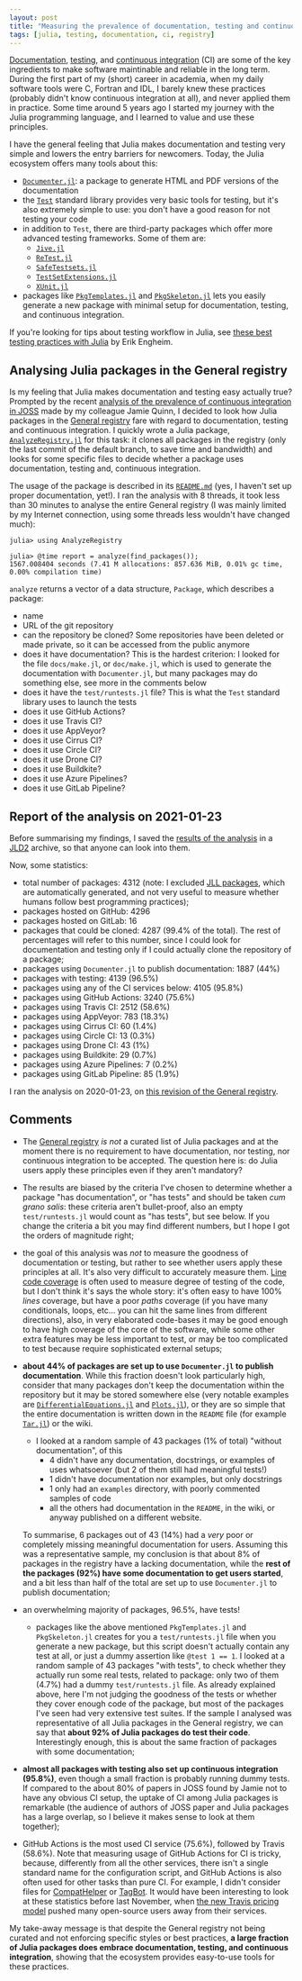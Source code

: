 ```yaml
---
layout: post
title: "Measuring the prevalence of documentation, testing and continuous integration in Julia packages"
tags: [julia, testing, documentation, ci, registry]
---
```


[Documentation](https://en.wikipedia.org/wiki/Software_documentation),
[testing](https://en.wikipedia.org/wiki/Software_testing), and [continuous
integration](https://en.wikipedia.org/wiki/Continuous_integration) (CI) are some
of the key ingredients to make software maintinable and reliable in the long
term.  During the first part of my (short) career in academia, when my daily
software tools were C, Fortran and IDL, I barely knew these practices (probably
didn't know continuous integration at all), and never applied them in practice.
Some time around 5 years ago I started my journey with the Julia programming
language, and I learned to value and use these principles.

I have the general feeling that Julia makes documentation and testing very
simple and lowers the entry barriers for newcomers.  Today, the Julia ecosystem
offers many tools about this:

* [`Documenter.jl`](https://github.com/JuliaDocs/Documenter.jl): a package to
  generate HTML and PDF versions of the documentation
* the [`Test`](https://docs.julialang.org/en/v1/stdlib/Test/) standard library
  provides very basic tools for testing, but it's also extremely simple to use:
  you don't have a good reason for not testing your code
* in addition to `Test`, there are third-party packages which offer more
  advanced testing frameworks.  Some of them are:
  * [`Jive.jl`](https://github.com/wookay/Jive.jl)
  * [`ReTest.jl`](https://github.com/JuliaTesting/ReTest.jl)
  * [`SafeTestsets.jl`](https://github.com/YingboMa/SafeTestsets.jl)
  * [`TestSetExtensions.jl`](https://github.com/ssfrr/TestSetExtensions.jl)
  * [`XUnit.jl`](https://github.com/RelationalAI-oss/XUnit.jl)
* packages like [`PkgTemplates.jl`](https://github.com/invenia/PkgTemplates.jl)
  and [`PkgSkeleton.jl`](https://github.com/tpapp/PkgSkeleton.jl) lets you
  easily generate a new package with minimal setup for documentation, testing,
  and continuous integration.

If you're looking for tips about testing workflow in Julia, see [these best
testing practices with
Julia](https://erik-engheim.medium.com/julia-v1-5-testing-best-practices-3ca8780e6336)
by Erik Engheim.

## Analysing Julia packages in the General registry

Is my feeling that Julia makes documentation and testing easy actually true?
Prompted by the recent [analysis of the prevalence of continuous integration in
JOSS](http://blog.jamiejquinn.com/analysing-ci-in-joss) made by my colleague
Jamie Quinn, I decided to look how Julia packages in the [General
registry](https://github.com/JuliaRegistries/General) fare with regard to
documentation, testing and continuous integration.  I quickly wrote a Julia
package, [`AnalyzeRegistry.jl`](https://github.com/giordano/AnalyzeRegistry.jl)
for this task: it clones all packages in the registry (only the last commit of
the default branch, to save time and bandwidth) and looks for some specific
files to decide whether a package uses documentation, testing and, continuous
integration.

The usage of the package is described in its
[`README.md`](https://github.com/giordano/AnalyzeRegistry.jl/blob/fe93b158f551cdb5849b48c03a8a656959749ed0/README.md)
(yes, I haven't set up proper documentation, yet!).  I ran the analysis with 8
threads, it took less than 30 minutes to analyse the entire General registry (I
was mainly limited by my Internet connection, using some threads less wouldn't
have changed much):
```
julia> using AnalyzeRegistry

julia> @time report = analyze(find_packages());
1567.008404 seconds (7.41 M allocations: 857.636 MiB, 0.01% gc time, 0.00% compilation time)
```

`analyze` returns a vector of a data structure, `Package`, which describes a
package:

* name
* URL of the git repository
* can the repository be cloned?  Some repositories have been deleted or made
  private, so it can be accessed from the public anymore
* does it have documentation?  This is the hardest criterion: I looked for the
  file `docs/make.jl`, or `doc/make.jl`, which is used to generate the
  documentation with `Documenter.jl`, but many packages may do something else,
  see more in the comments below
* does it have the `test/runtests.jl` file?  This is what the `Test` standard
  library uses to launch the tests
* does it use GitHub Actions?
* does it use Travis CI?
* does it use AppVeyor?
* does it use Cirrus CI?
* does it use Circle CI?
* does it use Drone CI?
* does it use Buildkite?
* does it use Azure Pipelines?
* does it use GitLab Pipeline?

## Report of the analysis on 2021-01-23

Before summarising my findings, I saved the [results of the
analysis](https://github.com/giordano/AnalyzeRegistry.jl/releases/download/report-2021-01-23/report-2021-01-23.jld2)
in a [JLD2](https://github.com/JuliaIO/JLD2.jl) archive, so that anyone can look
into them.

Now, some statistics:

* total number of packages: 4312 (note: I excluded [JLL
  packages](https://docs.binarybuilder.org/stable/jll/), which are automatically
  generated, and not very useful to measure whether humans follow best
  programming practices);
* packages hosted on GitHub: 4296
* packages hosted on GitLab: 16
* packages that could be cloned: 4287 (99.4% of the total).  The rest of
  percentages will refer to this number, since I could look for documentation
  and testing only if I could actually clone the repository of a package;
* packages using `Documenter.jl` to publish documentation: 1887 (44%)
* packages with testing: 4139 (96.5%)
* packages using any of the CI services below: 4105 (95.8%)
* packages using GitHub Actions: 3240 (75.6%)
* packages using Travis CI: 2512 (58.6%)
* packages using AppVeyor: 783 (18.3%)
* packages using Cirrus CI: 60 (1.4%)
* packages using Circle CI: 13 (0.3%)
* packages using Drone CI: 43 (1%)
* packages using Buildkite: 29 (0.7%)
* packages using Azure Pipelines: 7 (0.2%)
* packages using GitLab Pipeline: 85 (1.9%)

I ran the analysis on 2020-01-23, on [this revision of the General
registry](https://github.com/JuliaRegistries/General/commit/824e39a809b2932f029866f5169930c0306c70fc).

## Comments

* The [General registry](https://github.com/JuliaRegistries/General) _is not_ a
  curated list of Julia packages and at the moment there is no requirement to
  have documentation, nor testing, nor continuous integration to be accepted.
  The question here is: do Julia users apply these principles even if they
  aren't mandatory?
* The results are biased by the criteria I've chosen to determine whether a
  package "has documentation", or "has tests" and should be taken _cum grano
  salis_: these criteria aren't bullet-proof, also an empty `test/runtests.jl`
  would count as "has tests", but see below.  If you change the criteria a bit
  you may find different numbers, but I hope I got the orders of magnitude
  right;
* the goal of this analysis was _not_ to measure the goodness of documentation
  or testing, but rather to see whether users apply these principles at all.
  It's also very difficult to accurately measure them.  [Line code
  coverage](https://en.wikipedia.org/wiki/Code_coverage) is often used to
  measure degree of testing of the code, but I don't think it's says the whole
  story: it's often easy to have 100% _lines_ coverage, but have a poor _paths_
  coverage (if you have many conditionals, loops, etc... you can hit the same
  lines from different directions), also, in very elaborated code-bases it may
  be good enough to have high coverage of the core of the software, while some
  other extra features may be less important to test, or may be too complicated
  to test because require sophisticated external setups;
* **about 44% of packages are set up to use `Documenter.jl` to publish
  documentation**.  While this fraction doesn't look particularly high, consider
  that many packages don't keep the documentation within the repository but it
  may be stored somewhere else (very notable examples are
  [`DifferentialEquations.jl`](https://github.com/SciML/DifferentialEquations.jl)
  and [`Plots.jl`](https://github.com/JuliaPlots/Plots.jl)), or they are so
  simple that the entire documentation is written down in the `README` file (for
  example [`Tar.jl`](https://github.com/JuliaIO/Tar.jl)) or the wiki.
  * I looked at a random sample of 43 packages (1% of total) "without
	documentation", of this
	* 4 didn't have any documentation, docstrings, or examples of uses
      whatsoever (but 2 of them still had meaningful tests!)
	* 1 didn't have documentation nor examples, but only docstrings
	* 1 only had an `examples` directory, with poorly commented samples of code
	* all the others had documentation in the `README`, in the wiki, or anyway
      published on a different website.

  To summarise, 6 packages out of 43 (14%) had a _very_ poor or completely
  missing meaningful documentation for users.  Assuming this was a
  representative sample, my conclusion is that about 8% of packages in the
  registry have a lacking documentation, while the **rest of the packages (92%)
  have some documentation to get users started**, and a bit less than half of
  the total are set up to use `Documenter.jl` to publish documentation;
* an overwhelming majority of packages, 96.5%, have tests!
  * packages like the above mentioned `PkgTemplates.jl` and `PkgSkeleton.jl`
	creates for you a `test/runtests.jl` file when you generate a new package,
	but this script doesn't actually contain any test at all, or just a dummy
	assertion like `@test 1 == 1`.  I looked at a random sample of 43 packages
	"with tests", to check whether they actually run some real tests, related to
	package: only two of them (4.7%) had a dummy `test/runtests.jl` file.  As
	already explained above, here I'm not judging the goodness of the tests or
	whether they cover enough code of the package, but most of the packages I've
	seen had very extensive test suites.  If the sample I analysed was
	representative of all Julia packages in the General registry, we can say
	that **about 92% of Julia packages do test their code**.  Interestingly
	enough, this is about the same fraction of packages with some documentation;
* **almost all packages with testing also set up continuous integration
  (95.8%)**, even though a small fraction is probably running dummy tests.  If
  compared to the about 80% of papers in JOSS found by Jamie not to have any
  obvious CI setup, the uptake of CI among Julia packages is remarkable (the
  audience of authors of JOSS paper and Julia packages has a large overlap, so I
  believe it makes sense to look at them together);
* GitHub Actions is the most used CI service (75.6%), followed by Travis
  (58.6%).  Note that measuring usage of GitHub Actions for CI is tricky,
  because, differently from all the other services, there isn't a single
  standard name for the configuration script, and GitHub Actions is also often
  used for other tasks than pure CI.  For example, I didn't consider files for
  [CompatHelper](https://github.com/JuliaRegistries/CompatHelper.jl/) or
  [TagBot](https://github.com/JuliaRegistries/TagBot).  It would have been
  interesting to look at these statistics before last November, when [the new
  Travis pricing
  model](https://blog.travis-ci.com/2020-11-02-travis-ci-new-billing) pushed
  many open-source users away from their services.

My take-away message is that despite the General registry not being curated and
not enforcing specific styles or best practices, **a large fraction of Julia
packages does embrace documentation, testing, and continuous integration**,
showing that the ecosystem provides easy-to-use tools for these practices.

<!-- Local Variables: -->
<!-- ispell-local-dictionary: "british" -->
<!-- End: -->
